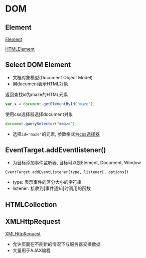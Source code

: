 # DOM

## Element

[Element](javascript-dom-element.md)

[HTMLElement](javascript-dom-htmlelement.md)

## Select DOM Element

- 文档对象模型(Document Object Model)
- 用document表示HTML对象

返回查找id为maze的HTML元素

```javascript
var x = document.getElementById("maze");
```
使用css选择器选择document对象

```javascript
document.querySelector("#maze");
```

- 选择`id='maze'`的元素, 参数格式为[css选择器](css-selector.md)

## EventTarget.addEventlistener()

- 为目标添加事件监听器, 目标可以是Element, Document, Window

`EventTarget.addEventListener(type, listener[, options])`

- type: 表示事件的区分大小的字符串
- listener: 接收到[事件通知]时调用的函数

## HTMLCollection


## XMLHttpRequest

[XMLHttpRequest](javascript-xmlhttprequest.md)

- 允许页面在不刷新的情况下与服务器交换数据
- 大量用于AJAX编程
